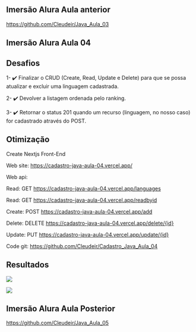 ## Imersão Alura Aula anterior

https://github.com/Cleudeir/Java_Aula_03

## Imersão Alura Aula 04

## Desafios

 
1- ✔️ Finalizar o CRUD (Create, Read, Update e Delete) para que se possa atualizar e excluir uma linguagem cadastrada.

2- ✔️ Devolver a listagem ordenada pelo ranking.

3- ✔️ Retornar o status 201 quando um recurso (linguagem, no nosso caso) for cadastrado através do POST.


## Otimização

Create Nextjs Front-End

Web site: https://cadastro-java-aula-04.vercel.app/

Web api: 

Read: GET https://cadastro-java-aula-04.vercel.app/languages

Read: GET https://cadastro-java-aula-04.vercel.app/readbyid

Create: POST https://cadastro-java-aula-04.vercel.app/add

Delete: DELETE https://cadastro-java-aula-04.vercel.app/delete/{id}

Update: PUT https://cadastro-java-aula-04.vercel.app/update/{id}

Code git: https://github.com/Cleudeir/Cadastro_Java_Aula_04

## Resultados

![](https://raw.githubusercontent.com/Cleudeir/Java_Aula_04/main/src/main/java/br/com/cleudeir/linguagensapi/images/img1.png)

![](https://raw.githubusercontent.com/Cleudeir/Java_Aula_04/main/src/main/java/br/com/cleudeir/linguagensapi/images/img2.png)

## Imersão Alura Aula Posterior

https://github.com/Cleudeir/Java_Aula_05